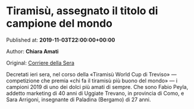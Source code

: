 
# Tiramisù, assegnato il titolo di campione del mondo

Published at: **2019-11-03T22:00:00+00:00**

Author: **Chiara Amati**

Original: [Corriere della Sera](https://cucina.corriere.it/notizie/cards/tiramisu-assegnato-titolo-campione-mondo/tiramisu-world-cup-finale_principale.shtml)

Decretati ieri sera, nel corso della «Tiramisù World Cup di Treviso» — competizione che premia «chi fa il tiramisù più buono del mondo» — i campioni 2019 di uno dei dolci più amati di sempre. Che sono Fabio Peyla, addetto marketing di 40 anni di Uggiate Trevano, in provincia di Como, e Sara Arrigoni, insegnante di Paladina (Bergamo) di 27 anni.
